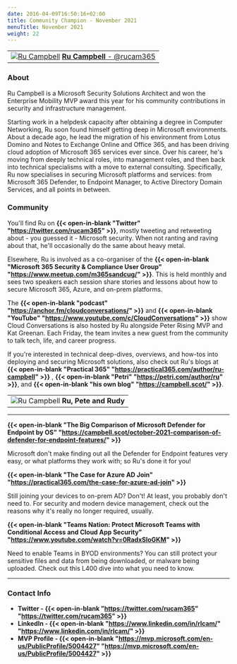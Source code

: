 ```yaml
---
date: 2016-04-09T16:50:16+02:00
title: Community Champion - November 2021
menuTitle: November 2021
weight: 22
---
```


| |
|:-------------------------:|
|[![Ru Campbell](/images/champions/ru.png?width=20pc)](https://twitter.com/rucam365 "Ru Campbell") [**Ru Campbell** - @rucam365](https://twitter.com/rucam365)|


### About
Ru Campbell is a Microsoft Security Solutions Architect and won the Enterprise Mobility MVP award this year for his community contributions in security and infrastructure management.

Starting work in a helpdesk capacity after obtaining a degree in Computer Networking, Ru soon found himself getting deep in Microsoft environments.  About a decade ago, he lead the migration of his environment from Lotus Domino and Notes to Exchange Online and Office 365, and has been driving cloud adoption of Microsoft 365 services ever since.  Over his career, he's moving from deeply technical roles, into management roles, and then back into technical specialisms with a move to external consulting.  Specifically, Ru now specialises in securing Microsoft platforms and services: from Microsoft 365 Defender, to Endpoint Manager, to Active Directory Domain Services, and all points in between.

### Community

You'll find Ru on **{{< open-in-blank "Twitter" "https://twitter.com/rucam365" >}}**, mostly tweeting and retweeting about - you guessed it - Microsoft security.  When not ranting and raving about that, he'll occasionally do the same about heavy metal.


Elsewhere, Ru is involved as a co-organiser of the **{{< open-in-blank "Microsoft 365 Security & Compliance User Group" "https://www.meetup.com/m365sandcug/" >}}**.  This is held monthly and sees two speakers each session share stories and lessons about how to secure Microsoft 365, Azure, and on-prem platforms.


The **{{< open-in-blank "podcast" "https://anchor.fm/cloudconversations/" >}}** and **{{< open-in-blank "YouTube" "https://www.youtube.com/c/CloudConversations" >}}** show Cloud Conversations is also hosted by Ru alongside Peter Rising MVP and Kat Greenan.  Each Friday, the team invites a new guest from the community to talk tech, life, and career progress.


If you're interested in technical deep-dives, overviews, and how-tos into deploying and securing Microsoft solutions, also check out Ru's blogs at **{{< open-in-blank "Practical 365" "https://practical365.com/author/ru-campbell" >}}** , **{{< open-in-blank "Petri" "https://petri.com/author/ru" >}}**, and **{{< open-in-blank "his own blog" "https://campbell.scot/" >}}**.


| |
|:-------------------------:|
|![Ru Campbell](/images/champions/ru2.png) **Ru, Pete and Rudy**

---


**{{< open-in-blank "The Big Comparison of Microsoft Defender for Endpoint by OS" "https://campbell.scot/october-2021-comparison-of-defender-for-endpoint-features/"  >}}**

Microsoft don't make finding out all the Defender for Endpoint features very easy, or what platforms they work with; so Ru's done it for you!

 


**{{< open-in-blank "The Case for Azure AD Join" "https://practical365.com/the-case-for-azure-ad-join"  >}}**

Still joining your devices to on-prem AD?  Don't!  At least, you probably don't need to.  For security and modern device management, check out the reasons why it's really no longer required, usually.

 
**{{< open-in-blank "Teams Nation: Protect Microsoft Teams with Conditional Access and Cloud App Security" "https://www.youtube.com/watch?v=0RadxSloGKM"  >}}**

Need to enable Teams in BYOD environments?  You can still protect your sensitive files and data from being downloaded, or malware being uploaded.  Check out this L400 dive into what you need to know.

---

### Contact Info 
+ **Twitter - {{< open-in-blank "https://twitter.com/rucam365" "https://twitter.com/rucam365" >}}**
+ **LinkedIn - {{< open-in-blank "https://www.linkedin.com/in/rlcam/" "https://www.linkedin.com/in/rlcam/" >}}**
+ **MVP Profile  - {{< open-in-blank "https://mvp.microsoft.com/en-us/PublicProfile/5004427" "https://mvp.microsoft.com/en-us/PublicProfile/5004427" >}}**

